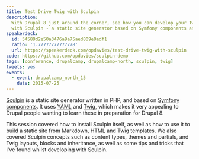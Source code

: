 ```yaml
---
title: Test Drive Twig with Sculpin
description:
  With Drupal 8 just around the corner, see how you can develop your Twig skills
  with Sculpin - a static site generator based on Symfony components and Twig.
speakerdeck:
  id: 54589d2e50a3476a9a75aed809e9edf1
  ratio: '1.77777777777778'
  url: https://speakerdeck.com/opdavies/test-drive-twig-with-sculpin
code: https://github.com/opdavies/sculpin-demo
tags: [conference, drupalcamp, drupalcamp-north, sculpin, twig]
tweets: yes
events:
  - event: drupalcamp_north_15
    date: 2015-07-25
---
```


[Sculpin][1] is a static site generator written in PHP, and based on [Symfony
components][2]. It uses [YAML][3] and [Twig][4], which makes it very appealing
to Drupal people wanting to learn these in preparation for Drupal 8.

This session covered how to install Sculpin itself, as well as how to use it to
build a static site from Markdown, HTML and Twig templates. We also covered
Sculpin concepts such as content types, themes and partials, and Twig layouts,
blocks and inheritance, as well as some tips and tricks that I've found whilst
developing with Sculpin.

[1]: https://sculpin.io
[2]: http://symfony.com/doc/current/components/index.html
[3]: http://yaml.org
[4]: http://twig.sensiolabs.org
